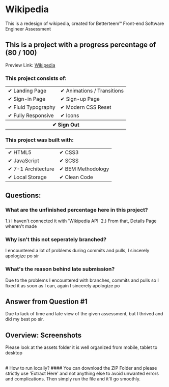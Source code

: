 # Wikipedia

This is a redesign of wikipedia, created for Betterteem℠ Front-end Software Engineer Assessment
## This is a project with a progress percentage of (80 / 100)
Preview Link: [Wikipedia](https://wkpd.netlify.app/)
<br>

### This project consists of:

<table style="width: 100%; border: 0">
  <tr>
    <td>✔ Landing Page</td>
    <td>✔ Animations / Transitions</td>
  </tr>
  <tr>
    <td>✔ Sign-in Page</td>
    <td>✔ Sign-up Page</td>
  </tr>
  <tr>
    <td>✔ Fluid Typography</td>
    <td>✔ Modern CSS Reset</td>
  </tr>
  <tr>
    <td>✔ Fully Responsive</td>
    <td>✔ Icons</td>
  </tr>
  <th colspan="2">✔ Sign Out</th>
</table>

### This project was built with:

<table>
 <tr>
    <td>✔ HTML5</td>
    <td>✔ CSS3</td>
 </tr>
 <tr>
    <td>✔ JavaScript</td>
    <td>✔ SCSS</td>
 </tr>
 <tr>
    <td>✔ 7-1 Architecture</td>
    <td>✔ BEM Methodology</td>
 </tr>
 <tr>
    <td>✔ Local Storage</td>
    <td>✔ Clean Code</td>
 </tr>
</table>

## Questions:

### What are the unfinished percentage here in this project?
1.) I haven't connected it with 'Wikipedia API'
2.) From that, Details Page wheren't made
<br>
### Why isn't this not seperately branched?
I encountered a lot of problems during commits and pulls, I sincerely apologize po sir
<br>
### What's the reason behind late submission?
Due to the problems I encountered with branches, commits and pulls so I fixed it as soon as I can, again I sincerely apologize po
<br>

## Answer from Question #1
Due to lack of time and late view of the given assessment, but I thrived and did my best po sir.


## Overview: Screenshots
Please look at the assets folder it is well organized from mobile, tablet to desktop

<br>
# How to run locally?
#### You can download the ZIP Folder and please strictly use 'Extract Here' and not anything else to avoid unwanted errors and complications. Then simply run the file and it'll go smoothly.







